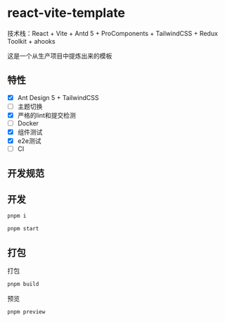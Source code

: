 # react-vite-template

技术栈：React + Vite + Antd 5 + ProComponents + TailwindCSS + Redux Toolkit + ahooks


这是一个从生产项目中提炼出来的模板

## 特性

- [x] Ant Design 5 + TailwindCSS
- [ ] 主题切换
- [x] 严格的lint和提交检测
- [ ] Docker
- [x] 组件测试
- [x] e2e测试
- [ ] CI

## 开发规范




## 开发

```bash
pnpm i

pnpm start
```

## 打包

打包

```bash
pnpm build
```

预览

```bash
pnpm preview
```
